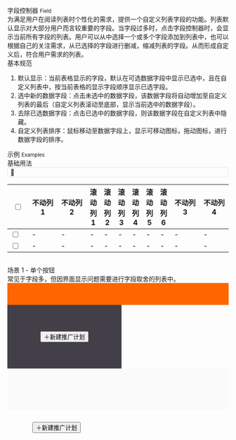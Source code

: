<div class="mb40">
    <div class="fontsize-20">字段控制器 <small>Field</small></div>
    <div class="color-999 mt4">为满足用户在阅读列表时个性化的需求，提供一个自定义列表字段的功能。列表默认显示对大部分用户而言较重要的字段。当字段过多时，点击字段控制器时，会显示当前所有字段的列表。用户可以从中选择一个或多个字段添加到列表中，也可以根据自己的关注需求，从已选择的字段进行删减，缩减列表的字段。从而形成自定义后，符合用户需求的列表。</div>
</div>

<div class="usage mb40">
    <div>基本规范</div>
    <ol>
        <li>默认显示：当前表格显示的字段，默认在可选数据字段中显示已选中，且在自定义列表中，按当前表格的显示字段顺序显示已选字段。</li>
        <li>选中新的数据字段：点击未选中的数据字段，该数据字段将自动增加至自定义列表的最后（自定义列表滚动至底部，显示当前选中的数据字段）。</li>
        <li>去除已选数据字段：点击已选中的数据字段，则该数据字段在自定义列表中隐藏。</li>
        <li>自定义列表排序：鼠标移动至数据字段上，显示可移动图标，拖动图标，进行数据字段的排序。</li>
    </ol>
</div>

<div class="fontsize-16 mb10">示例 <small>Examples</small></div>

<div class="example">
    <div class="content">
        <div class="content-header">
            <div>基础用法</div>
        </div>
        <div class="content-body">
        	<div class="clearfix mb10">
        		<div id="clickme" href="javascript:;" class="pull-right" style="
        			cursor: pointer;
					padding: 2px 6px;
					border: 1px solid #E6E6E6;
					border-radius: 4px;">
        			<span class="brixfont fontsize-20 color-ccc">&#xe602;</span>
        		</div>
        	</div>
            <table bx-name="components/table" class="table table-hover table-fixed" data-column-rwd-range="[3,-2]" data-column-rwd-limit="3" data-column-rwd-cursor="1" data-column-priority-trigger="#clickme">
			    <thead>
			        <tr>
			            <th width="40"><input type="checkbox" data-linkage-name="all"></th>
			            <th width="75" class="stable">不动列 1</th>
			            <th width="75" class="stable">不动列 2</th>
			            <th>滚动列 1</th><th>滚动列 2</th><th>滚动列 3</th><th>滚动列 4</th><th>滚动列 5</th><th>滚动列 6</th>
			            <th width="75" class="stable">不动列 3</th>
			            <th width="75" class="stable">不动列 4</th>
			        </tr>
			    </thead>
			    <tbody>
			        <tr>
			            <td><input type="checkbox" data-linkage-parent-name="all"></td>
			            <td>-</td>
			            <td>-</td>
			            <td>-</td><td>-</td><td>-</td><td>-</td><td>-</td><td>-</td>
			            <td>-</td>
			            <td>-</td>
			        </tr>
			        <tr>
			            <td><input type="checkbox" data-linkage-parent-name="all"></td>
			            <td>-</td>
			            <td>-</td>
			            <td>-</td><td>-</td><td>-</td><td>-</td><td>-</td><td>-</td>
			            <td>-</td>
			            <td>-</td>
			        </tr>
			    </tbody>
			</table>
        </div>
    </div>
    <pre class="example-pre"><code class="hljs html"></code></pre>
</div>

<div class="example hide">
    <div class="content">
        <div class="content-header">
            <div>场景 1 - 单个按钮</div>
            <div class="color-999 mt6">常见于字段多，但因界面显示问题需要进行字段取舍的列表中。</div>
        </div>
        <div class="content-body" style="padding-right: 0; padding-bottom: 0;">
            <div style="height: 50px; background-color: #FF6600;"></div>
            <div class="ungrid-row">
                <div class="ungrid-col" style="width: 200px; padding: 60px 30px; text-align: center; vertical-align: top; background-color: #423f48;">
                    <button class="btn btn-brand">＋新建推广计划</button>
                </div>
                <div class="ungrid-col" style="padding: 40px; background-color: #fafafa;">
                    <p class="flat-text small"></p>
                    <p class="flat-text full-width mt10"></p>
                    <p class="flat-text full-width mt10"></p>
                </div>
            </div>
        </div>
    </div>
    <pre class="example-pre"><code class="hljs html">
        <button class="btn btn-brand">＋新建推广计划</button>
    </code></pre>
</div>


<script type="text/javascript">
	require(['css!alimama/design/web/component/table/table.css'])
</script>